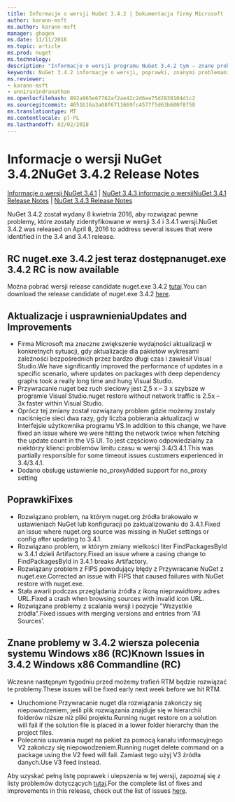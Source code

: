 ```yaml
---
title: Informacje o wersji NuGet 3.4.2 | Dokumentacja firmy Microsoft
author: karann-msft
ms.author: karann-msft
manager: ghogen
ms.date: 11/11/2016
ms.topic: article
ms.prod: nuget
ms.technology: 
description: "Informacje o wersji programu NuGet 3.4.2 tym — znane problemy, poprawki, dodatkowe funkcje i dcr."
keywords: NuGet 3.4.2 informacje o wersji, poprawki, znanymi problemami, nowe funkcje, dcr
ms.reviewer:
- karann-msft
- unniravindranathan
ms.openlocfilehash: 892a965e67762af2ae42c2d6ee75d2838104d1c2
ms.sourcegitcommit: 4651b16a3a08f6711669fc4577f5d63b600f8f58
ms.translationtype: MT
ms.contentlocale: pl-PL
ms.lasthandoff: 02/02/2018
---
```

# <a name="nuget-342-release-notes"></a><span data-ttu-id="e2996-104">Informacje o wersji NuGet 3.4.2</span><span class="sxs-lookup"><span data-stu-id="e2996-104">NuGet 3.4.2 Release Notes</span></span>

<span data-ttu-id="e2996-105">[Informacje o wersji NuGet 3.4.1](../release-notes/nuget-3.4.1.md) | [NuGet 3.4.3 informacje o wersji](../release-notes/nuget-3.4.3.md)</span><span class="sxs-lookup"><span data-stu-id="e2996-105">[NuGet 3.4.1 Release Notes](../release-notes/nuget-3.4.1.md) | [NuGet 3.4.3 Release Notes](../release-notes/nuget-3.4.3.md)</span></span>

<span data-ttu-id="e2996-106">NuGet 3.4.2 został wydany 8 kwietnia 2016, aby rozwiązać pewne problemy, które zostały zidentyfikowane w wersji 3.4 i 3.4.1 wersji.</span><span class="sxs-lookup"><span data-stu-id="e2996-106">NuGet 3.4.2 was released on April 8, 2016 to address several issues that were identified in the 3.4 and 3.4.1 release.</span></span>

## <a name="nugetexe-342-rc-is-now-available"></a><span data-ttu-id="e2996-107">RC nuget.exe 3.4.2 jest teraz dostępna</span><span class="sxs-lookup"><span data-stu-id="e2996-107">nuget.exe 3.4.2 RC is now available</span></span>

<span data-ttu-id="e2996-108">Można pobrać wersji release candidate nuget.exe 3.4.2 [tutaj](https://dist.nuget.org/index.html).</span><span class="sxs-lookup"><span data-stu-id="e2996-108">You can download the release candidate of nuget.exe 3.4.2 [here](https://dist.nuget.org/index.html).</span></span>

## <a name="updates-and-improvements"></a><span data-ttu-id="e2996-109">Aktualizacje i usprawnienia</span><span class="sxs-lookup"><span data-stu-id="e2996-109">Updates and Improvements</span></span>

* <span data-ttu-id="e2996-110">Firma Microsoft ma znaczne zwiększenie wydajności aktualizacji w konkretnych sytuacji, gdy aktualizacje dla pakietów wykresami zależności bezpośrednich przez bardzo długi czas i zawiesił Visual Studio.</span><span class="sxs-lookup"><span data-stu-id="e2996-110">We have significantly improved the performance of updates in a specific scenario, where updates on packages with deep dependency graphs took a really long time and hung Visual Studio.</span></span>
* <span data-ttu-id="e2996-111">Przywracanie nuget bez ruch sieciowy jest 2,5 x – 3 x szybsze w programie Visual Studio.</span><span class="sxs-lookup"><span data-stu-id="e2996-111">nuget restore without network traffic is 2.5x – 3x faster within Visual Studio.</span></span>
* <span data-ttu-id="e2996-112">Oprócz tej zmiany został rozwiązany problem gdzie możemy zostały naciśnięcie sieci dwa razy, gdy liczba pobierania aktualizacji w Interfejsie użytkownika programu VS.</span><span class="sxs-lookup"><span data-stu-id="e2996-112">In addition to this change, we have fixed an issue where we were hitting the network twice when fetching the update count in the VS UI.</span></span> <span data-ttu-id="e2996-113">To jest częściowo odpowiedzialny za niektórzy klienci problemów limitu czasu w wersji 3.4/3.4.1.</span><span class="sxs-lookup"><span data-stu-id="e2996-113">This was partially responsible for some timeout issues customers experienced in 3.4/3.4.1.</span></span>
* <span data-ttu-id="e2996-114">Dodano obsługę ustawienie no_proxy</span><span class="sxs-lookup"><span data-stu-id="e2996-114">Added support for no_proxy setting</span></span>

## <a name="fixes"></a><span data-ttu-id="e2996-115">Poprawki</span><span class="sxs-lookup"><span data-stu-id="e2996-115">Fixes</span></span>

* <span data-ttu-id="e2996-116">Rozwiązano problem, na którym nuget.org źródła brakowało w ustawieniach NuGet lub konfiguracji po zaktualizowaniu do 3.4.1.</span><span class="sxs-lookup"><span data-stu-id="e2996-116">Fixed an issue where nuget.org source was missing in NuGet settings or config after updating to 3.4.1.</span></span>
* <span data-ttu-id="e2996-117">Rozwiązano problem, w którym zmiany wielkości liter FindPackagesById w 3.4.1 dzieli Artifactory.</span><span class="sxs-lookup"><span data-stu-id="e2996-117">Fixed an issue where a casing change to FindPackagesById in 3.4.1 breaks Artifactory.</span></span>
* <span data-ttu-id="e2996-118">Rozwiązany problem z FIPS powodujący błędy z Przywracanie NuGet z nuget.exe.</span><span class="sxs-lookup"><span data-stu-id="e2996-118">Corrected an issue with FIPS that caused failures with NuGet restore with nuget.exe.</span></span>
* <span data-ttu-id="e2996-119">Stała awarii podczas przeglądania źródła z ikoną nieprawidłowy adres URL.</span><span class="sxs-lookup"><span data-stu-id="e2996-119">Fixed a crash when browsing sources with invalid icon URL.</span></span>
* <span data-ttu-id="e2996-120">Rozwiązane problemy z scalania wersji i pozycje "Wszystkie źródła".</span><span class="sxs-lookup"><span data-stu-id="e2996-120">Fixed issues with merging versions and entries from 'All Sources'.</span></span>

## <a name="known-issues-in-342-windows-x86-commandline-rc"></a><span data-ttu-id="e2996-121">Znane problemy w 3.4.2 wiersza polecenia systemu Windows x86 (RC)</span><span class="sxs-lookup"><span data-stu-id="e2996-121">Known Issues in 3.4.2 Windows x86 Commandline (RC)</span></span>

<span data-ttu-id="e2996-122">Wczesne następnym tygodniu przed możemy trafień RTM będzie rozwiązać te problemy.</span><span class="sxs-lookup"><span data-stu-id="e2996-122">These issues will be fixed early next week before we hit RTM.</span></span>

*  <span data-ttu-id="e2996-123">Uruchomione Przywracanie nuget dla rozwiązania zakończy się niepowodzeniem, jeśli plik rozwiązania znajduje się w hierarchii folderów niższe niż pliki projektu.</span><span class="sxs-lookup"><span data-stu-id="e2996-123">Running nuget restore on a solution will fail if the solution file is placed in a lower folder hierarchy than the project files.</span></span>
*  <span data-ttu-id="e2996-124">Polecenia usuwania nuget na pakiet za pomocą kanału informacyjnego V2 zakończy się niepowodzeniem.</span><span class="sxs-lookup"><span data-stu-id="e2996-124">Running nuget delete command on a package using the V2 feed will fail.</span></span> <span data-ttu-id="e2996-125">Zamiast tego użyj V3 źródła danych.</span><span class="sxs-lookup"><span data-stu-id="e2996-125">Use V3 feed instead.</span></span>


<span data-ttu-id="e2996-126">Aby uzyskać pełną listę poprawek i ulepszenia w tej wersji, zapoznaj się z listy problemów dotyczących [tutaj](https://github.com/NuGet/Home/issues?utf8=%E2%9C%93&q=is%3Aissue+milestone%3A3.4.2++is%3Aclosed+).</span><span class="sxs-lookup"><span data-stu-id="e2996-126">For the complete list of fixes and improvements in this release, check out the list of issues [here](https://github.com/NuGet/Home/issues?utf8=%E2%9C%93&q=is%3Aissue+milestone%3A3.4.2++is%3Aclosed+).</span></span>